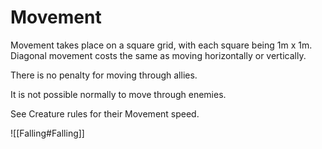# Movement

Movement takes place on a square grid, with each square being 1m x 1m. Diagonal movement costs the same as moving horizontally or vertically. 

There is no penalty for moving through allies.

It is not possible normally to move through enemies.

See Creature rules for their Movement speed.

![[Falling#Falling]]
